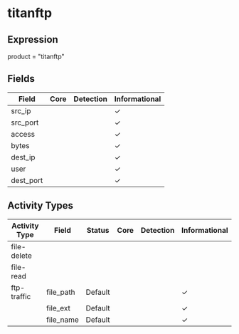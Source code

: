 titanftp
========

Expression
----------

product = "titanftp"

Fields
------

| Field     | Core | Detection | Informational |
| --------- | ---- | --------- | ------------- |
| src_ip    |      |           | &#10003;      |
| src_port  |      |           | &#10003;      |
| access    |      |           | &#10003;      |
| bytes     |      |           | &#10003;      |
| dest_ip   |      |           | &#10003;      |
| user      |      |           | &#10003;      |
| dest_port |      |           | &#10003;      |

Activity Types
--------------

| Activity Type | Field     | Status  | Core | Detection | Informational |
| ------------- | --------- | ------- | ---- | --------- | ------------- |
| file-delete   |           |         |      |           |               |
| file-read     |           |         |      |           |               |
| ftp-traffic   | file_path | Default |      |           | &#10003;      |
|               | file_ext  | Default |      |           | &#10003;      |
|               | file_name | Default |      |           | &#10003;      |

